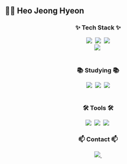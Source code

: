 ## 🙇‍♂️ Heo Jeong Hyeon

<!--
**HeoJeongHyeon/HeoJeongHyeon** is a ✨ _special_ ✨ repository because its `README.md` (this file) appears on your GitHub profile.
 


<!--내용 부분-->
<h3 align="center">✨ Tech Stack ✨</h3>
<div align="center">
  <img src="https://img.shields.io/badge/java-20232a.svg?style=for-the-badge&logo=java&logoColor=61DAFB" />&nbsp
  <img src="https://img.shields.io/badge/Spring Boot-F7DF1E.svg?style=for-the-badge&logo=spring Boot&logoColor=20232a" />&nbsp
<img src="https://img.shields.io/badge/spring data jpa-20232a.svg?style=for-the-badge&logo=hibernate&logoColor=61DAFB" />

</div>

<div align="center">
  <img src="https://img.shields.io/badge/MySQL-DB7093?style=for-the-badge&logo=mysql&logoColor=ffd35b" />&nbsp
<!--   <img src="https://img.shields.io/badge/spring security-1572B6.svg?style=for-the-badge&logo=spring security&logoColor=white" />&nbsp -->
<!--   <img src="https://img.shields.io/badge/jwt-3670A0?style=for-the-badge&logo=jwt&logoColor=ffdd54" />&nbsp -->
</div>

<br>

<h3 align="center">📚 Studying 📚</h3>
<div align="center">
  <img src="https://img.shields.io/badge/aws-FF4154?style=for-the-badge&logo=amazon%20ec2&logoColor=white" />&nbsp
    <img src="https://img.shields.io/badge/spring security-1572B6.svg?style=for-the-badge&logo=spring security&logoColor=white" />&nbsp
  <img src="https://img.shields.io/badge/spring data jpa-20232a.svg?style=for-the-badge&logo=hibernate&logoColor=61DAFB" />
  

</div>

<br>

<h3 align="center">🛠 Tools 🛠</h3>
<div align="center">
  <img src="https://img.shields.io/badge/git-F05033.svg?style=for-the-badge&logo=git&logoColor=white" />&nbsp
  <img src="https://img.shields.io/badge/github-181717.svg?style=for-the-badge&logo=github&logoColor=white" />&nbsp
  <img src="https://img.shields.io/badge/Notion-F3F3F3.svg?style=for-the-badge&logo=notion&logoColor=black" />&nbsp
</div>


<h3 align="center">📫 Contact 📫</h3>
<div align="center">
<!--   <a href="https://velog.io/@auspiciousjh"> -->
<!--     <img src="https://img.shields.io/badge/Velog-1EBC8F?style=for-the-badge&logo=velog&logoColor=white" />&nbsp -->
<!--   </a> -->
  <a href="mailto:auspiciousjh@hansung.ac.kr">
    <img
      src="https://img.shields.io/badge/auspiciousjh@hansung.ac.kr-D14836?style=for-the-badge&logo=gmail&logoColor=white"/>&nbsp
  </a>
</div>

